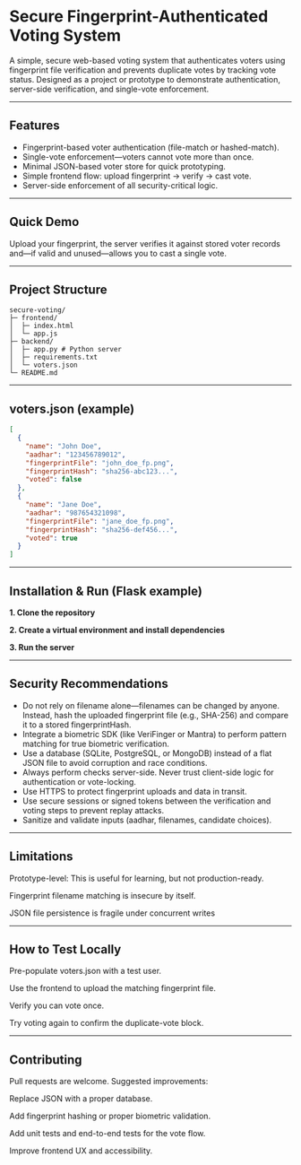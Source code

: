 # Secure Fingerprint-Authenticated Voting System

A simple, secure web-based voting system that authenticates voters using fingerprint file verification and prevents duplicate votes by tracking vote status. Designed as a project or prototype to demonstrate authentication, server-side verification, and single-vote enforcement.

---

## Features
- Fingerprint-based voter authentication (file-match or hashed-match).
- Single-vote enforcement—voters cannot vote more than once.
- Minimal JSON-based voter store for quick prototyping.
- Simple frontend flow: upload fingerprint → verify → cast vote.
- Server-side enforcement of all security-critical logic.

---

## Quick Demo
Upload your fingerprint, the server verifies it against stored voter records and—if valid and unused—allows you to cast a single vote.

---

## Project Structure
```plaintext
secure-voting/
├─ frontend/
│  ├─ index.html
│  └─ app.js
├─ backend/
│  ├─ app.py # Python server
│  ├─ requirements.txt
│  └─ voters.json
└─ README.md
```
---

## voters.json (example)
```json
[
  {
    "name": "John Doe",
    "aadhar": "123456789012",
    "fingerprintFile": "john_doe_fp.png",
    "fingerprintHash": "sha256-abc123...", 
    "voted": false
  },
  {
    "name": "Jane Doe",
    "aadhar": "987654321098",
    "fingerprintFile": "jane_doe_fp.png",
    "fingerprintHash": "sha256-def456...",
    "voted": true
  }
]
```
---

## Installation & Run (Flask example)

**1. Clone the repository**

**2. Create a virtual environment and install dependencies**

**3. Run the server**

---
## Security Recommendations

- Do not rely on filename alone—filenames can be changed by anyone. Instead, hash the uploaded fingerprint file (e.g., SHA-256) and compare it to a stored fingerprintHash.
- Integrate a biometric SDK (like VeriFinger or Mantra) to perform pattern matching for true biometric verification.
- Use a database (SQLite, PostgreSQL, or MongoDB) instead of a flat JSON file to avoid corruption and race conditions.
- Always perform checks server-side. Never trust client-side logic for authentication or vote-locking.
- Use HTTPS to protect fingerprint uploads and data in transit.
- Use secure sessions or signed tokens between the verification and voting steps to prevent replay attacks.
- Sanitize and validate inputs (aadhar, filenames, candidate choices).
---

## Limitations
Prototype-level: This is useful for learning, but not production-ready.

Fingerprint filename matching is insecure by itself.

JSON file persistence is fragile under concurrent writes

---
## How to Test Locally
Pre-populate voters.json with a test user.

Use the frontend to upload the matching fingerprint file.

Verify you can vote once.

Try voting again to confirm the duplicate-vote block.

---
## Contributing
Pull requests are welcome. Suggested improvements:

Replace JSON with a proper database.

Add fingerprint hashing or proper biometric validation.

Add unit tests and end-to-end tests for the vote flow.

Improve frontend UX and accessibility.
